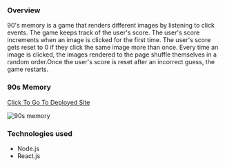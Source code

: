 ### Overview
90's memory is a game that renders different images by listening to click events. The game keeps track of the user's score. The user's score increments when an image is clicked for the first time. The user's score gets reset to 0 if they click the same image more than once. Every time an image is clicked, the images rendered to the page shuffle themselves in a random order.Once the user's score is reset after an incorrect guess, the game restarts.



### 90s Memory
[Click To Go To Deployed Site](https://sadiyajiru.github.io/90s-memory/)

![90s memory](https://user-images.githubusercontent.com/39322545/49319368-1e100800-f4c2-11e8-8fa1-cfbb44a6871c.PNG)



### Technologies used
* Node.js
* React.js
